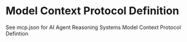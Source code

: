 # Model Context Protocol Definition

See mcp.json for AI Agent Reasoning Systems Model Context Protocol Defintion